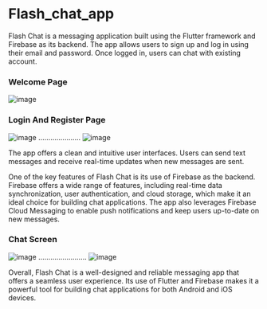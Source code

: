 # Flash_chat_app
Flash Chat is a messaging application built using the Flutter framework and Firebase as its backend. The app allows users to sign up and log in using their email and password. Once logged in, users can chat  with existing account.

### Welcome Page

![image](https://user-images.githubusercontent.com/91030529/230466591-34fa58c7-e3c8-4a91-a235-350fc7dd8349.png)


### Login And Register Page

![image](https://user-images.githubusercontent.com/91030529/230466893-a1af4d23-ce27-4dc6-92c3-7897f8fbdcec.png)  .....................  ![image](https://user-images.githubusercontent.com/91030529/230467105-59ccba1c-0804-46a0-832e-f8fd48e571ff.png)


The app offers a clean and intuitive user interfaces. Users can send text messages and receive real-time updates when new messages are sent.

One of the key features of Flash Chat is its use of Firebase as the backend. Firebase offers a wide range of features, including real-time data synchronization, user authentication, and cloud storage, which make it an ideal choice for building chat applications. The app also leverages Firebase Cloud Messaging to enable push notifications and keep users up-to-date on new messages.

### Chat Screen


![image](https://user-images.githubusercontent.com/91030529/230415123-c125b964-8b4c-4820-8682-0c988143199e.png)  ........................  ![image](https://user-images.githubusercontent.com/91030529/230416329-f1ef7838-99e0-4e3c-9434-c0f917e10b0e.png)


Overall, Flash Chat is a well-designed and reliable messaging app that offers a seamless user experience. Its use of Flutter and Firebase makes it a powerful tool for building chat applications for both Android and iOS devices.
